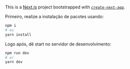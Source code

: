 This is a [Next.js](https://nextjs.org/) project bootstrapped with [`create-next-app`](https://github.com/vercel/next.js/tree/canary/packages/create-next-app).

Primeiro, realize a instalação de pacotes usando:

```bash
npm i
# ou
yarn install
```

Logo após, dê start no servidor de desenvolvimento: 

```bash
npm run dev
# or
yarn dev
```
